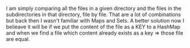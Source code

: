 I am simply comparing all the files in a given directory and the files in the subdirectories in that directory, file by file.
That are a lot of combinations but back then I wasn't familiar with Maps and Sets. 
A better solution now I belieave it will be if we put the content of the file as a KEY to a HashMap and when we find a file which content already exists as a key => those file are equal.
